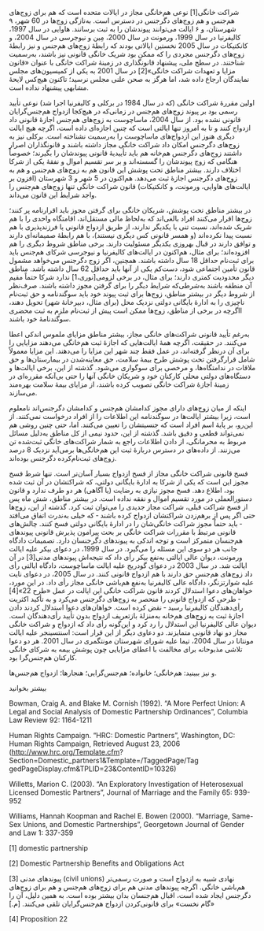   شراکت خانگی[1] نوعی هم‌خانگی مجاز در ایالات متحده است که هم برای زوج‌های هم‌جنس و هم زوج‌های دگرجنس در دسترس است. به‌تازگی زوج‌ها در 60 شهر، ۹ شهرستان، و ۶ ایالت می‌توانند پیوندشان را به ثبت برسانند. هاوایی در سال 1997، کالیفرنیا در سال 1999، ورمونت در سال 2000، مِین و نیوجرسی در سال 2004، و کانکتیکات در سال 2005 نخستین ایالاتی بودند که رابطهٔ زوج‌های هم‌جنس و نیز رابطهٔ زوج‌های دگرجنس مجردی را که ممکن بود شریک خانگی قانونی نیز باشند، به‌رسمیت شناختند. در سطح ملی، پیشنهاد قانونگذاری در زمینهٔ شراکت خانگی با عنوان «قانون مزایا و تعهدات شراکت خانگی»[2] در سال 2001 به یکی از کمیسیون‌های مجلس نمایندگان ارجاع داده شد، اما هرگز به صحن علنی مجلس نرسید؛ تاکنون هیچ‌کس لایحهٔ مشابهی پیشنهاد نداده است.

اولین مقررهٔ شراکت خانگی (که در سال 1984 در برکلی و کالیفرنیا اجرا شد) نوعی تأیید رسمی بود بر پیوند زوج‌های هم‌جنس در زمانی‌که در هیچ‌کجا ازدواج هم‌جنس‌گرایان قانونی نشده بود. از سال 2004، ماساچوست به زوج‌های هم‌جنس اجازهٔ قانونی داد ازدواج کنند و تا به امروز تنها ایالتی است که چنین اجازه‌ای داده است، اگرچه هیچ ایالت دیگری هنوز این ازدواج‌های ماساچوست را به‌رسمیت نشناخته است. برکلی نیز به زوج‌های دگرجنس امکان داد شراکت خانگی مجاز داشته باشند و قانونگذاران اصرار داشتند زوج‌های دگرجنس هم‌خانه هم باید تأییدیهٔ قانونی پیوندشان را بگیرند؛ خصوصاً هنگامی ‌که زوج پیوندشان را گسسته‌اند و بر سر تقسیم اموال و نفقهٔ یکی از شرکا اختلاف دارند. بیشتر مناطق تحت پوشش این قانون هم به زوج‌های هم‌جنس و هم به زوج‌های دگرجنس اجازهٔ ثبت می‌دهد. هم‌اکنون در 5 شهر و 3 شهرستان (افزون بر ایالت‌های هاوایی، ورمونت، و کانکتیکات) قانون شراکت خانگی تنها زوج‌های هم‌جنس را واجد شرایط این قانون می‌داند.

در بیشتر مناطق تحت پوشش، شریکان خانگی برای گرفتن مجوز باید اقرارنامه پر کنند؛ زوج‌ها اقرار می‌کنند افراد بالغی‌اند که به‌لحاظ مالی مستقل‌اند، اقامتگاه واحدی را با هم شریک شده‌اند، نسبت تنی با یکدیگر ندارند، از طریق ازدواج قانونی یا فرزندپذیری با هم نسبت پیدا نکرده‌اند (و همسر قانونی کس دیگری نیستند)، با هم رابطهٔ صمیمانه‌ای دارند و توافق دارند در قبال بهروزی یکدیگر مسئولیت دارند. برخی مناطق شروط دیگری را هم افزوده‌اند؛ برای مثال، هم‌اکنون در ایالت‌های کالیفرنیا و نیوجرسی شرکای هم‌جنس باید برای ثبت‌نام حداقل 18 سال داشته باشند. همچنین، اگر زوج دگرجنس می‌خواهد مشمول قانون تأمین اجتماعی شود، دست‌کم یکی از آنها باید حداقل 62 سال داشته باشد. مناطق دیگر محدودیت کمتری دارند؛ برای مثال، در برخی لزومی[نوری،1] ندارد شرکا حتماً مقیم آن منطقه باشند به‌شرطی‌که شرایط دیگر را برای گرفتن مجوز داشته باشند. صرف‌نظر از شروط دیگر در بیشتر مناطق، زوج‌ها برای ثبت پیوند خود باید سوگندنامه و حق ثبت‌نام ناچیزی را به ادارهٔ بایگانی دولتی نزدیک محل (برای مثال، دبیرخانهٔ شهر) تحویل دهند، ااگرچه در برخی از مناطق، زوج‌ها ممکن است پیش از ثبت‌نام ملزم به ثبت محضری سوگندنامهٔ خود باشند.

به‌رغم تأیید قانونی شراکت‌های خانگی مجاز، بیشتر مناطق مزایای ملموس اندکی اعطا می‌کنند. در حقیقت، اگرچه همهٔ ایالت‌هایی که اجازهٔ ثبت هم‌خانگی می‌دهند مزایایی را برای آن درنظر گرفته‌اند، در عمل فقط چند شهر این مزایا را می‌دهند. این مزایا معمولاً شامل قرارگرفتن تحت پوشش طرح بیمهٔ سلامت، حق معاینه‌شدن در بیمارستان‌ها و حق ملاقات در ندامتگاه‌ها، و مرخصی برای سوگواری می‌شود. گذشته از این، برخی ایالت‌ها و دستگاه‌های دولتی محلی کارکنان خود و شریکان خانگی آنها را حتی بی‌آنکه مقرره‌ای در زمینهٔ اجازهٔ شراکت خانگی تصویب کرده باشند، از مزایای بیمهٔ سلامت بهره‌مند می‌سازند.

اینکه از میان زوج‌های دارای مجوز کدامشان هم‌جنس و کدامشان دگرجنس‌اند نامعلوم است، زیرا بیشتر ایالت‌ها در سوگندنامه این اطلاعات را از افراد درخواست نمی‌کنند. از این‌رو، بر پایهٔ اسم افراد است که جنسیتشان را تعیین می‌کنند. اما، حتی چنین روشی هم نمی‌تواند قطعی و دقیق باشد. گذشته از این، حدود نیمی از کل مناطق به‌دلیل مسائل مربوط به محرمانگی، از دادن اطلاعات راجع به شمار شراکت‌های خانگی ثبت‌شده تن می‌زنند. از داده‌های در دسترس دربارهٔ ثبت این هم‌خانگی‌ها برمی‌آید نزدیک 8 درصد زوج‌های ثبت‌نام‌کرده دگرجنس بوده‌اند.

فسخ قانونی شراکت خانگی مجاز از فسخ ازدواج بسیار آسان‌تر است. تنها شرط فسخ مجوز این است که یکی از شرکا به ادارهٔ بایگانی دولتی، که شراکتشان در آن ثبت شده بود، اطلاع دهد. فسخ مجوز نیازی به رضایت (یا آگاهی) هر دو طرف ندارد و قانون دستورالعملی در مورد تقسیم اموال و نفقه نداده است. در بیشتر مناطق، شش ماه پس از فسخ شراکت قبلی، شراکت مجاز جدیدی را می‌توان ثبت کرد. گذشته از این، زوج‌ها حتی اگر پس از برهم‌زدن شراکتشان ازدواج کرده باشند ‐ که خیلی به‌ندرت اتفاق می‌افتد ‐ باید حتماً مجوز شراکت خانگی‌شان را در ادارهٔ بایگانی دولتی فسخ کنند. چالش‌های قانونی مرتبط با مقررات شراکت خانگی بر بحث پیرامون پذیرش قانونی پیوندهای هم‌جنسان متمرکز است و توجه اندکی به پیوندهای دگرجنسان دارد. تصمیمات دادگاه جانب هر دو سوی این مسئله را می‌گیرد. در سال 1999، در دعوای بیکر علیه ایالت ورمونت، دیوان عالی ایالتی به‌نفع بیکر رأی داد که نتیجه‌اش پیوندهای مدنی[3] در آن ایالت شد. در سال 2003 در دعوای گودریج علیه ایالت ماساچوست، دادگاه ایالتی رأی داد زوج‌های هم‌جنس حق دارند با هم ازدواج قانونی کنند. در سال 2005، در دعوای نایت علیه شوارتزنگر، دادگاه عالی کالیفرنیا به‌نفع هم‌باشی خانگی مجاز رأی داد. در این مورد، خواهان‌های دعوا استدلال کردند قانون شراکت خانگی این ایالت در عمل «طرح 22»[4] ‐ طرحی که ازدواج قانونی را منحصر به زوج‌های دگرجنس می‌کرد و به تأکید اکثریت رأی‌دهندگان کالیفرنیا رسید ‐ نقض کرده است. خواهان‌های دعوا استدلال کردند دادن اجازهٔ ثبت به زوج‌های هم‌خانه به‌منزلهٔ بازتعریف ازدواج بدون تأیید رأی‌دهندگان است. دیوان عالی کالیفرنیا این استدلال را رد کرد و این‌گونه رأی داد که ازدواج و شراکت خانگی مجاز دو نهاد قانونی متمایزند. دو دعاوی دیگر از این قرار است: اسنتسینجر علیه ایالت مونتانا در سال 2004، تیما علیه شورای شهرستان مونتگمری در سال 2001. هر دو دعوا تلاشی مذبوحانه برای مخالفت با اعطای مزایایی چون پوشش بیمه به شرکای خانگی کارکنان هم‌جنس‌گرا بود.

  


و نیز ببینید: هم‌خانگی؛ خانواده؛ هم‌جنس‌گرایی؛ هنجارها؛ ازدواج هم‌جنس‌ها.

  


 بیشتر بخوانید

 

  


Bowman, Craig A. and Blake M. Cornish (1992). “A More Perfect Union: A Legal and Social Analysis of Domestic Partnership Ordinances”, Columbia Law Review 92: 1164-1211

 Human Rights Campaign. “HRC: Domestic Partners”, Washington, DC: Human Rights Campaign, Retrieved August 23, 2006 (http://www.hrc.org/Template.cfm? Section=Domestic\_partners1&Template=/TaggedPage/Tag gedPageDisplay.cfm&TPLID=23&ContentID=10326)

Willetts, Marion C. (2003). “An Exploratory Investigation of Heterosexual Licensed Domestic Partners”, Journal of Marriage and the Family 65: 939-952

Williams, Hannah Koopman and Rachel E. Bowen (2000). “Marriage, Same-Sex Unions, and Domestic Partnerships”, Georgetown Journal of Gender and Law 1: 337-359

[1] domestic partnership

[2] Domestic Partnership Benefits and Obligations Act

[3] پیوندهای مدنی (civil unions) نهادی شبیه به ازدواج است و صورت رسمی‌تر هم‌باشی خانگی. اگرچه پیوندهای مدنی هم برای زوج‌های هم‌جنس و هم برای زوج‌های دگرجنس ایجاد شده است، اقبال هم‌جنسان بدان بیشتر بوده است. به همین دلیل، آن را «گام نخست» برای قانونی‌کردن ازدواج هم‌جنس‌گرایان تلقی می‌کنند. [م.]

[4] Proposition 22

  


 

  


 

  


 

  


 

  


  


  


  


  


  


  


 